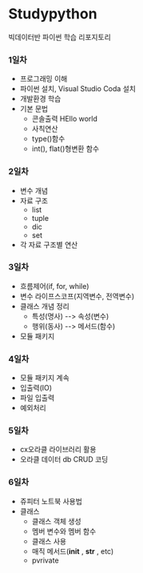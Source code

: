 # Studypython
빅데이터반 파이썬 학습 리포지토리


### 1일차
- 프로그래밍 이해
- 파이썬 설치, Visual Studio Coda 설치
- 개발환경 학습
- 기본 문법
  - 콘솔출력 HEllo world
  - 사칙연산
  - type()함수
  - int(), flat()형변환 함수
  
### 2일차
- 변수 개념
- 자료 구조
  - list
  - tuple
  - dic
  - set
- 각 자료 구조별 연산

### 3일차
- 흐름제어(if, for, while) 
- 변수 라이프스코프(지역변수, 전역변수)
- 클래스 개념 정리
  - 특성(명사) --> 속성(변수)
  - 행위(동사) --> 메서드(함수)
- 모듈 패키지

### 4일차
- 모듈 패키지 계속
- 입출력(IO)
- 파일 입출력
- 예외처리 

### 5일차
- cx오라클 라이브러리 활용
- 오라클 데이터 db  CRUD 코딩

###  6일차
- 쥬피터 노트북 사용법
- 클래스
  - 클래스 객체 생성
  - 멤버 변수와 멤버 함수
  - 클래스 사용
  - 매직 메서드(__init__ , __str__ ,  etc)
  - pvrivate